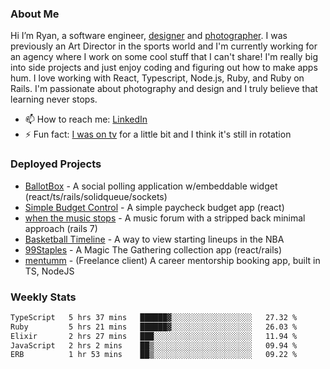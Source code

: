 ### About Me
Hi I’m Ryan, a software engineer, [designer](https://www.denvermullets.com/video) and [photographer](https://www.denvermullets.com/). I was previously an Art Director in the sports world and I'm currently working for an agency where I work on some cool stuff that I can't share! I'm really big into side projects and just enjoy coding and figuring out how to make apps hum. I love working with React, Typescript, Node.js, Ruby, and Ruby on Rails. I'm passionate about photography and design and I truly believe that learning never stops.

- 📫 How to reach me: [LinkedIn](https://www.linkedin.com/in/ryanvaznis)
- ⚡ Fun fact: [I was on tv](https://vimeo.com/381425882) for a little bit and I think it's still in rotation

### Deployed Projects
- [BallotBox](https://voteballotbox.com/) - A social polling application w/embeddable widget (react/ts/rails/solidqueue/sockets)
- [Simple Budget Control](https://simplebudgetcontrol.com/) - A simple paycheck budget app (react)
- [when the music stops](https://whenthemusicstops.net) - A music forum with a stripped back minimal approach (rails 7)
- [Basketball Timeline](https://basketball-timeline.com/?team=PHO&year=2023) - A way to view starting lineups in the NBA
- [99Staples](https://www.99staples.com/collections/denvermullets/9) - A Magic The Gathering collection app (react/rails)
- [mentumm](https://portal.mentumm.com/) - (Freelance client) A career mentorship booking app, built in TS, NodeJS

### Weekly Stats
<!--START_SECTION:waka-->

```txt
TypeScript   5 hrs 37 mins   ██████▓░░░░░░░░░░░░░░░░░░   27.32 %
Ruby         5 hrs 21 mins   ██████▓░░░░░░░░░░░░░░░░░░   26.03 %
Elixir       2 hrs 27 mins   ███░░░░░░░░░░░░░░░░░░░░░░   11.94 %
JavaScript   2 hrs 2 mins    ██▒░░░░░░░░░░░░░░░░░░░░░░   09.94 %
ERB          1 hr 53 mins    ██▒░░░░░░░░░░░░░░░░░░░░░░   09.22 %
```

<!--END_SECTION:waka-->

